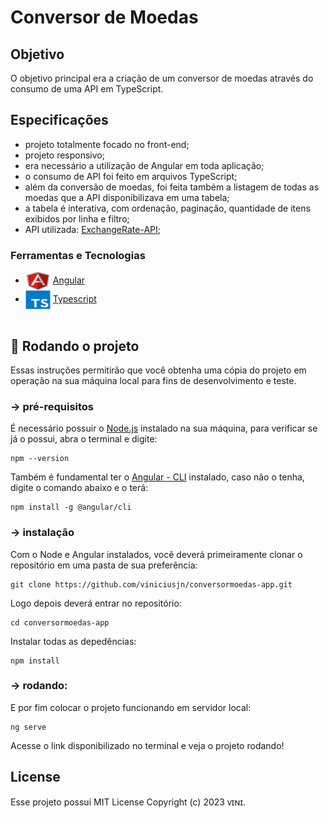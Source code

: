 # Conversor de Moedas

## Objetivo
O objetivo principal era a criação de um conversor de moedas através do consumo de uma API em TypeScript.

## Especificações
- projeto totalmente focado no front-end;
- projeto responsivo;
- era necessário a utilização de Angular em toda aplicação;
- o consumo de API foi feito em arquivos TypeScript;
- além da conversão de moedas, foi feita também a listagem de todas as moedas que a API disponibilizava em uma tabela;
- a tabela é interativa, com ordenação, paginação, quantidade de itens exibidos por linha e filtro;
- API utilizada: [ExchangeRate-API](https://www.exchangerate-api.com/);

### Ferramentas e Tecnologias

* <img align="center" alt="Angular" height="30" width="40" href="#" src="https://raw.githubusercontent.com/devicons/devicon/1119b9f84c0290e0f0b38982099a2bd027a48bf1/icons/angularjs/angularjs-original.svg"> [Angular](https://angular.io/)
* <img align="center" alt="TypeScript" height="30" width="40" href="#" src="https://raw.githubusercontent.com/devicons/devicon/1119b9f84c0290e0f0b38982099a2bd027a48bf1/icons/typescript/typescript-original.svg"> [Typescript](https://www.typescriptlang.org/) 
<br><br>



## 🚀 Rodando o projeto

Essas instruções permitirão que você obtenha uma cópia do projeto em operação na sua máquina local para fins de desenvolvimento e teste.

### -> pré-requisitos

É necessário possuir o [Node.js](https://nodejs.org/en) instalado na sua máquina, para verificar se já o possui, abra o terminal e digite:

```
npm --version
```

Também é fundamental ter o [Angular - CLI](https://angular.io/cli) instalado, caso não o tenha, digite o comando abaixo e o terá:

```
npm install -g @angular/cli
```

### -> instalação

Com o Node e Angular instalados, você deverá primeiramente clonar o repositório em uma pasta de sua preferência:

```
git clone https://github.com/viniciusjn/conversormoedas-app.git
```

Logo depois deverá entrar no repositório:

```
cd conversormoedas-app
```

Instalar todas as depedências:

```
npm install
```

### -> rodando:

E por fim colocar o projeto funcionando em servidor local:

```
ng serve
```

Acesse o link disponibilizado no terminal e veja o projeto rodando!

## License
Esse projeto possui MIT License Copyright (c) 2023 ᴠɪɴɪ. 
